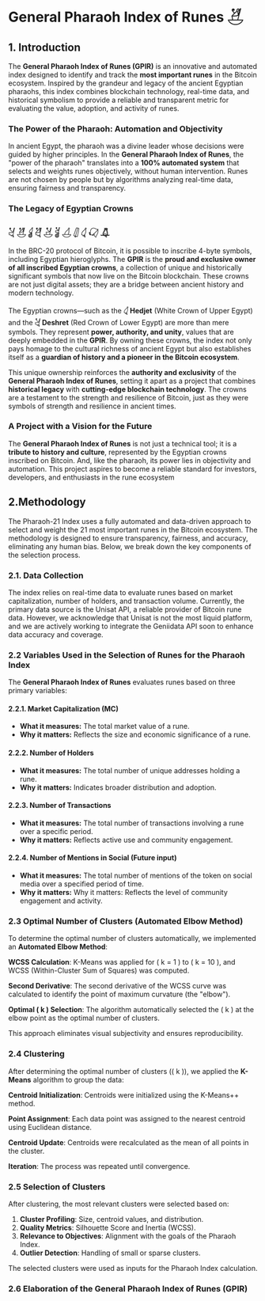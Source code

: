 # General Pharaoh Index of Runes  𓋗

## 1. Introduction

The **General Pharaoh Index of Runes (GPIR)** is an innovative and automated index designed to identify and track the **most important runes** in the Bitcoin ecosystem. Inspired by the grandeur and legacy of the ancient Egyptian pharaohs, this index combines blockchain technology, real-time data, and historical symbolism to provide a reliable and transparent metric for evaluating the value, adoption, and activity of runes.

### The Power of the Pharaoh: Automation and Objectivity
In ancient Egypt, the pharaoh was a divine leader whose decisions were guided by higher principles. In the **General Pharaoh Index of Runes**, the "power of the pharaoh" translates into a **100% automated system** that selects and weights runes objectively, without human intervention. Runes are not chosen by people but by algorithms analyzing real-time data, ensuring fairness and transparency.

### The Legacy of Egyptian Crowns 
### 𓋔 𓋗 𓋓 𓋖 𓋕 𓋘 𓋒 𓋛 𓋑 𓋙 𓋚

In the BRC-20 protocol of Bitcoin, it is possible to inscribe 4-byte symbols, including Egyptian hieroglyphs. The **GPIR** is the **proud and exclusive owner of all inscribed Egyptian crowns**, a collection of unique and historically significant symbols that now live on the Bitcoin blockchain. These crowns are not just digital assets; they are a bridge between ancient history and modern technology.

The Egyptian crowns—such as the **𓋑 Hedjet** (White Crown of Upper Egypt) and the **𓋔 Deshret** (Red Crown of Lower Egypt) are more than mere symbols. They represent **power, authority, and unity**, values that are deeply embedded in the **GPIR**. By owning these crowns, the index not only pays homage to the cultural richness of ancient Egypt but also establishes itself as a **guardian of history and a pioneer in the Bitcoin ecosystem**.

This unique ownership reinforces the **authority and exclusivity** of the **General Pharaoh Index of Runes**, setting it apart as a project that combines **historical legacy** with **cutting-edge blockchain technology**. The crowns are a testament to the strength and resilience of Bitcoin, just as they were symbols of strength and resilience in ancient times.

### A Project with a Vision for the Future

The **General Pharaoh Index of Runes** is not just a technical tool; it is a **tribute to history and culture**, represented by the Egyptian crowns inscribed on Bitcoin. And, like the pharaoh, its power lies in objectivity and automation. This project aspires to become a reliable standard for investors, developers, and enthusiasts in the rune ecosystem


## 2.Methodology

The Pharaoh-21 Index uses a fully automated and data-driven approach to select and weight the 21 most important runes in the Bitcoin ecosystem. The methodology is designed to ensure transparency, fairness, and accuracy, eliminating any human bias. Below, we break down the key components of the selection process.

### 2.1. Data Collection

The index relies on real-time data to evaluate runes based on market capitalization, number of holders, and transaction volume. Currently, the primary data source is the Unisat API, a reliable provider of Bitcoin rune data. However, we acknowledge that Unisat is not the most liquid platform, and we are actively working to integrate the Geniidata API soon to enhance data accuracy and coverage.

### 2.2 Variables Used in the Selection of Runes for the Pharaoh Index

The **General Pharaoh Index of Runes** evaluates runes based on three primary variables:

#### 2.2.1. Market Capitalization (MC)
- **What it measures:** The total market value of a rune.
- **Why it matters:** Reflects the size and economic significance of a rune.

#### 2.2.2. Number of Holders
- **What it measures:** The total number of unique addresses holding a rune.
- **Why it matters:** Indicates broader distribution and adoption.

#### 2.2.3. Number of Transactions
- **What it measures:** The total number of transactions involving a rune over a specific period.
- **Why it matters:** Reflects active use and community engagement.

#### 2.2.4. Number of Mentions in Social (Future input)
- **What it measures:** The total number of mentions of the token on social media over a specified period of time.
- **Why it matters:** Why it matters: Reflects the level of community engagement and activity.

### 2.3 Optimal Number of Clusters (Automated Elbow Method)

To determine the optimal number of clusters automatically, we implemented an **Automated Elbow Method**:

**WCSS Calculation**: K-Means was applied for \( k = 1 \) to \( k = 10 \), and WCSS (Within-Cluster Sum of Squares) was computed.

**Second Derivative**: The second derivative of the WCSS curve was calculated to identify the point of maximum curvature (the "elbow").

**Optimal \( k \) Selection**: The algorithm automatically selected the \( k \) at the elbow point as the optimal number of clusters.

This approach eliminates visual subjectivity and ensures reproducibility.


### 2.4 Clustering

After determining the optimal number of clusters (\( k \)), we applied the **K-Means** algorithm to group the data:

**Centroid Initialization**: Centroids were initialized using the K-Means++ method.

**Point Assignment**: Each data point was assigned to the nearest centroid using Euclidean distance.

**Centroid Update**: Centroids were recalculated as the mean of all points in the cluster.

**Iteration**: The process was repeated until convergence.


### 2.5 Selection of Clusters

After clustering, the most relevant clusters were selected based on:

1. **Cluster Profiling**: Size, centroid values, and distribution.
2. **Quality Metrics**: Silhouette Score and Inertia (WCSS).
3. **Relevance to Objectives**: Alignment with the goals of the Pharaoh Index.
4. **Outlier Detection**: Handling of small or sparse clusters.

The selected clusters were used as inputs for the Pharaoh Index calculation.

### 2.6 Elaboration of the General Pharaoh Index of Runes (GPIR)

